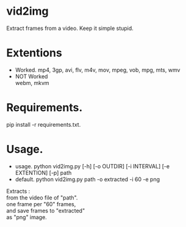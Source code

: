 # vid2img
Extract frames from a video. Keep it simple stupid.

# Extentions
- Worked. 
mp4, 3gp, avi, flv, m4v, mov, mpeg, vob, mpg, mts, wmv  
- NOT Worked  
webm, mkvm  
# Requirements. 
pip install -r requirements.txt. 
# Usage. 
- usage. 
python vid2img.py [-h] [-o OUTDIR] [-i INTERVAL] [-e EXTENTION] [-p] path
- default. 
python vid2img.py path -o extracted -i 60 -e png


Extracts :  
from the video file of "path".  
one frame per "60" frames,  
and save frames to "extracted"  
as "png" image.  
